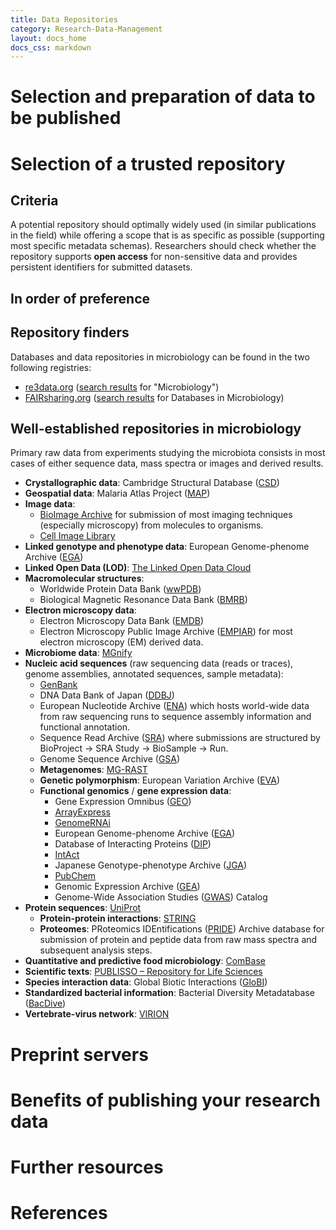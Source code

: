```yaml
---
title: Data Repositories
category: Research-Data-Management
layout: docs_home
docs_css: markdown
---
```

# Selection and preparation of data to be published

# Selection of a trusted repository

## Criteria
A potential repository should optimally widely used (in similar publications in the field) while offering a scope that is as specific as possible (supporting most specific metadata schemas).
Researchers should check whether the repository supports **open access** for non-sensitive data and provides persistent identifiers for submitted datasets.

## In order of preference

## Repository finders
Databases and data repositories in microbiology can be found in the two following registries:
* [re3data.org](https://www.re3data.org/) ([search results](https://www.re3data.org/search?query=Microbiology) for "Microbiology")
* [FAIRsharing.org](https://fairsharing.org/) ([search results](https://fairsharing.org/search?fairsharingRegistry=Database&subjects=microbiology&page=1) for Databases in Microbiology)

## Well-established repositories in microbiology
Primary raw data from experiments studying the microbiota consists in most cases of either sequence data, mass spectra or images and derived results.

* **Crystallographic data**: Cambridge Structural Database ([CSD](https://www.ccdc.cam.ac.uk/solutions/csd-core/components/csd/))
* **Geospatial data**: Malaria Atlas Project ([MAP](https://malariaatlas.org/))
* **Image data**: 
  * [BioImage Archive](https://www.ebi.ac.uk/bioimage-archive/) for submission of most imaging techniques (especially microscopy) from molecules to organisms.
  * [Cell Image Library](http://www.cellimagelibrary.org/home)
* **Linked genotype and phenotype data**: European Genome-phenome Archive ([EGA](https://ega-archive.org/))
* **Linked Open Data (LOD)**: [The Linked Open Data Cloud](https://lod-cloud.net/)
* **Macromolecular structures**: 
  * Worldwide Protein Data Bank ([wwPDB](http://www.wwpdb.org/))
  * Biological Magnetic Resonance Data Bank ([BMRB](https://bmrb.io/))
* **Electron microscopy data**:
  * Electron Microscopy Data Bank ([EMDB](https://www.ebi.ac.uk/emdb/))
  * Electron Microscopy Public Image Archive ([EMPIAR](https://www.ebi.ac.uk/empiar/)) for most electron microscopy (EM) derived data.
* **Microbiome data**: [MGnify](https://www.ebi.ac.uk/metagenomics/)
* **Nucleic acid sequences** (raw sequencing data (reads or traces), genome assemblies, annotated sequences, sample metadata):
  * [GenBank](https://www.ncbi.nlm.nih.gov/genbank/)
  * DNA Data Bank of Japan ([DDBJ](https://www.ddbj.nig.ac.jp/index-e.html))
  * European Nucleotide Archive ([ENA](https://www.ebi.ac.uk/ena/browser/home)) which hosts world-wide data from raw sequencing runs to sequence assembly information and functional annotation.
  * Sequence Read Archive ([SRA](https://www.ncbi.nlm.nih.gov/sra)) where submissions are structured by BioProject -> SRA Study -> BioSample -> Run.
  * Genome Sequence Archive ([GSA](https://ngdc.cncb.ac.cn/gsa/))
  * **Metagenomes**: [MG-RAST](https://www.mg-rast.org/)
  * **Genetic polymorphism**: European Variation Archive ([EVA](https://www.ebi.ac.uk/eva/))
  * **Functional genomics** / **gene expression data**:
    * Gene Expression Omnibus ([GEO](https://www.ncbi.nlm.nih.gov/geo/))
    * [ArrayExpress](https://www.ebi.ac.uk/biostudies/arrayexpress)
    * [GenomeRNAi](http://www.genomernai.org/)
    * European Genome-phenome Archive ([EGA](https://ega-archive.org/))
    * Database of Interacting Proteins ([DIP](https://dip.doe-mbi.ucla.edu/dip/Main.cgi))
    * [IntAct](https://www.ebi.ac.uk/intact/home)
    * Japanese Genotype-phenotype Archive ([JGA](https://www.ddbj.nig.ac.jp/jga/index-e.html))
    * [PubChem](https://pubchem.ncbi.nlm.nih.gov/)
    * Genomic Expression Archive ([GEA](https://www.ddbj.nig.ac.jp/gea/index-e.html))
    * Genome-Wide Association Studies ([GWAS](https://www.ebi.ac.uk/gwas/)) Catalog
* **Protein sequences**: [UniProt](https://www.uniprot.org/)
  * **Protein-protein interactions**: [STRING](https://string-db.org/)
  * **Proteomes**: PRoteomics IDEntifications ([PRIDE](https://wwwdev.ebi.ac.uk/pride/)) Archive database for submission of protein and peptide data from raw mass spectra and subsequent analysis steps.
* **Quantitative and predictive food microbiology**: [ComBase](https://www.combase.cc/index.php/en/)
* **Scientific texts**: [PUBLISSO – Repository for Life Sciences](https://repository.publisso.de/)
* **Species interaction data**: Global Biotic Interactions ([GloBI](https://www.globalbioticinteractions.org/))
* **Standardized bacterial information**: Bacterial Diversity Metadatabase ([BacDive](https://bacdive.dsmz.de/))
* **Vertebrate-virus network**: [VIRION](https://viralemergence.github.io/virion/)

# Preprint servers

# Benefits of publishing your research data

# Further resources

# References
